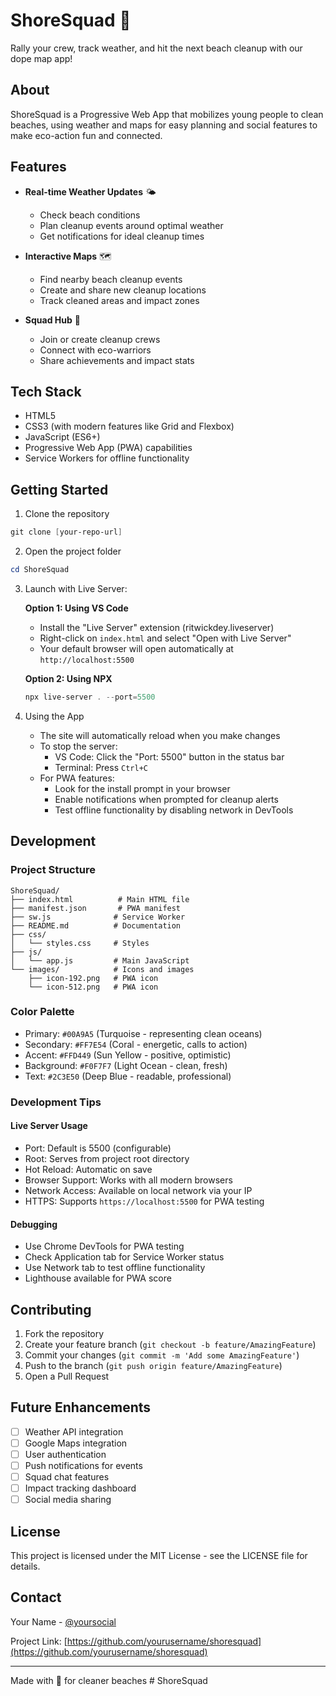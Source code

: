 # ShoreSquad 🌊

Rally your crew, track weather, and hit the next beach cleanup with our dope map app!

## About

ShoreSquad is a Progressive Web App that mobilizes young people to clean beaches, using weather and maps for easy planning and social features to make eco-action fun and connected.

## Features

- **Real-time Weather Updates** 🌤️
  - Check beach conditions
  - Plan cleanup events around optimal weather
  - Get notifications for ideal cleanup times

- **Interactive Maps** 🗺️
  - Find nearby beach cleanup events
  - Create and share new cleanup locations
  - Track cleaned areas and impact zones

- **Squad Hub** 👥
  - Join or create cleanup crews
  - Connect with eco-warriors
  - Share achievements and impact stats

## Tech Stack

- HTML5
- CSS3 (with modern features like Grid and Flexbox)
- JavaScript (ES6+)
- Progressive Web App (PWA) capabilities
- Service Workers for offline functionality

## Getting Started

1. Clone the repository
```powershell
git clone [your-repo-url]
```

2. Open the project folder
```powershell
cd ShoreSquad
```

3. Launch with Live Server:

   **Option 1: Using VS Code**
   - Install the "Live Server" extension (ritwickdey.liveserver)
   - Right-click on `index.html` and select "Open with Live Server"
   - Your default browser will open automatically at `http://localhost:5500`

   **Option 2: Using NPX**
   ```powershell
   npx live-server . --port=5500
   ```

4. Using the App
   - The site will automatically reload when you make changes
   - To stop the server: 
     - VS Code: Click the "Port: 5500" button in the status bar
     - Terminal: Press `Ctrl+C`
   - For PWA features:
     - Look for the install prompt in your browser
     - Enable notifications when prompted for cleanup alerts
     - Test offline functionality by disabling network in DevTools

## Development

### Project Structure
```
ShoreSquad/
├── index.html          # Main HTML file
├── manifest.json       # PWA manifest
├── sw.js              # Service Worker
├── README.md          # Documentation
├── css/
│   └── styles.css     # Styles
├── js/
│   └── app.js         # Main JavaScript
└── images/            # Icons and images
    ├── icon-192.png   # PWA icon
    └── icon-512.png   # PWA icon
```

### Color Palette
- Primary: `#00A9A5` (Turquoise - representing clean oceans)
- Secondary: `#FF7E54` (Coral - energetic, calls to action)
- Accent: `#FFD449` (Sun Yellow - positive, optimistic)
- Background: `#F0F7F7` (Light Ocean - clean, fresh)
- Text: `#2C3E50` (Deep Blue - readable, professional)

### Development Tips

#### Live Server Usage
- Port: Default is 5500 (configurable)
- Root: Serves from project root directory
- Hot Reload: Automatic on save
- Browser Support: Works with all modern browsers
- Network Access: Available on local network via your IP
- HTTPS: Supports `https://localhost:5500` for PWA testing

#### Debugging
- Use Chrome DevTools for PWA testing
- Check Application tab for Service Worker status
- Use Network tab to test offline functionality
- Lighthouse available for PWA score

## Contributing

1. Fork the repository
2. Create your feature branch (`git checkout -b feature/AmazingFeature`)
3. Commit your changes (`git commit -m 'Add some AmazingFeature'`)
4. Push to the branch (`git push origin feature/AmazingFeature`)
5. Open a Pull Request

## Future Enhancements

- [ ] Weather API integration
- [ ] Google Maps integration
- [ ] User authentication
- [ ] Push notifications for events
- [ ] Squad chat features
- [ ] Impact tracking dashboard
- [ ] Social media sharing

## License

This project is licensed under the MIT License - see the LICENSE file for details.

## Contact

Your Name - [@yoursocial](https://twitter.com/yoursocial)

Project Link: [https://github.com/yourusername/shoresquad](https://github.com/yourusername/shoresquad)

---

Made with 💙 for cleaner beaches
#   S h o r e S q u a d  
 